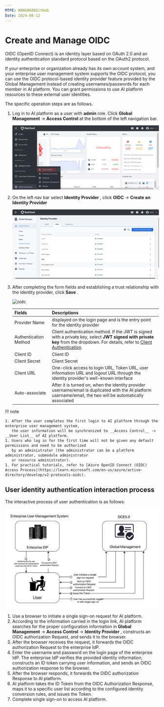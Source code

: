 ```yaml
---
MTPE: WANG0608GitHub
Date: 2024-08-12
---
```


# Create and Manage OIDC

OIDC (OpenID Connect) is an identity layer based on OAuth 2.0 and an identity authentication standard protocol based on the OAuth2 protocol.

If your enterprise or organization already has its own account system, and your enterprise user
management system supports the OIDC protocol, you can use the OIDC protocol-based identity provider
feature provided by the Global Management instead of creating usernames/passwords for each member in AI platform.
You can grant permissions to use AI platform resources to these external user identities.

The specific operation steps are as follows.

1. Log in to AI platform as a user with __admin__ role. Click __Global Management__ -> __Access Control__ at the bottom of the left navigation bar.

    ![access control](../images/ws01.png)

2. On the left nav bar select __Identity Provider__ , click __OIDC__ -> __Create an Identity Provider__

    ![click create](../images/oidc-button.png)

3. After completing the form fields and establishing a trust relationship with the identity provider, click __Save__ .

    ![oidc](https://docs.daocloud.io/daocloud-docs-images/docs/en/docs/ghippo/images/oidc02.png)

    | Fields | Descriptions |
    | ------ | ------------ |
    | Provider Name | displayed on the login page and is the entry point for the identity provider |
    | Authentication Method | Client authentication method. If the JWT is signed with a private key, select __JWT signed with private key__ from the dropdown. For details, refer to [Client Authentication](https://openid.net/specs/openid-connect-core-1_0.html#ClientAuthentication). |
    | Client ID | Client ID |
    | Client Secret | Client Secret |
    | Client URL | One-click access to login URL, Token URL, user information URL and logout URL through the identity provider's well-known interface |
    | Auto-associate | After it is turned on, when the identity provider username/email is duplicated with the AI platform username/email, the two will be automatically associated |

!!! note

    1. After the user completes the first login to AI platform through the enterprise user management system,
       the user information will be synchronized to __Access Control__ -> __User List__ of AI platform.
    1. Users who log in for the first time will not be given any default permissions and need to be authorized
       by an administrator (the administrator can be a platform administrator, submodule administrator 
       or resource administrator).
    1. For practical tutorials, refer to [Azure OpenID Connect (OIDC) Access Process](https://learn.microsoft.com/en-us/azure/active-directory/develop/v2-protocols-oidc).

## User identity authentication interaction process

The interactive process of user authentication is as follows:

![oidc](../images/oidc01.png)

1. Use a browser to initiate a single sign-on request for AI platform.
1. According to the information carried in the login link, AI platform searches for the proper configuration information
   in __Global Management__ -> __Access Control__ -> __Identity Provider__ , constructs an OIDC
   authorization Request, and sends it to the browser.
1. After the browser receives the request, it forwards the OIDC authorization Request to the enterprise IdP.
1. Enter the username and password on the login page of the enterprise IdP. The enterprise IdP verifies
   the provided identity information, constructs an ID token carrying user information, and sends an
   OIDC authorization response to the browser.
1. After the browser responds, it forwards the OIDC authorization Response to AI platform.
1. AI platform takes the ID Token from the OIDC Authorization Response, maps it to a specific user list
   according to the configured identity conversion rules, and issues the Token.
1. Complete single sign-on to access AI platform.

